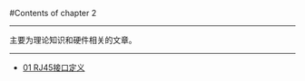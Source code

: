 #Contents of chapter 2

----------

主要为理论知识和硬件相关的文章。

----------

* [01 RJ45接口定义](docs\chapter4\ch4_01-RJ45接口定义)

